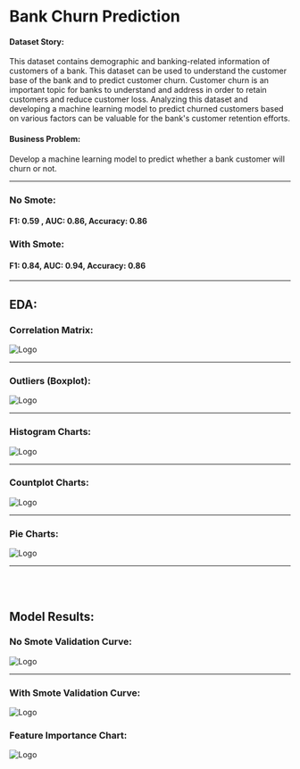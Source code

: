
# Bank Churn Prediction

#### Dataset Story:
This dataset contains demographic and banking-related information of customers of a bank. This dataset can be used to understand the customer base of the bank and to predict customer churn. Customer churn is an important topic for banks to understand and address in order to retain customers and reduce customer loss. Analyzing this dataset and developing a machine learning model to predict churned customers based on various factors can be valuable for the bank's customer retention efforts.

#### Business Problem:
Develop a machine learning model to predict whether a bank customer will churn or not.

---
### No Smote:
#### F1: 0.59 , AUC: 0.86, Accuracy: 0.86 

### With Smote:
#### F1: 0.84, AUC: 0.94, Accuracy: 0.86
---

## EDA:

### Correlation Matrix:
![Logo](https://github.com/muhammedakar/Bank_Churn_Prediction/blob/master/charts/matrix.png)

---

### Outliers (Boxplot):
![Logo](https://github.com/muhammedakar/Bank_Churn_Prediction/blob/master/charts/boxplot.png)

---

### Histogram Charts:
![Logo](https://github.com/muhammedakar/Bank_Churn_Prediction/blob/master/charts/histogram.png)

---

### Countplot Charts:
![Logo](https://github.com/muhammedakar/Bank_Churn_Prediction/blob/master/charts/barplot.png)

---

### Pie Charts:
![Logo](https://github.com/muhammedakar/Bank_Churn_Prediction/blob/master/charts/pie.png)

-----

<br></br>
## Model Results:

### No Smote Validation Curve:
![Logo](https://github.com/muhammedakar/Bank_Churn_Prediction/blob/master/charts/val_curve.png)

---
### With Smote Validation Curve:
![Logo](https://github.com/muhammedakar/Bank_Churn_Prediction/blob/master/charts/Ekran%20Resmi%202024-05-17%2023.09.12.png)

### Feature Importance Chart:
![Logo](https://github.com/muhammedakar/Bank_Churn_Prediction/blob/master/charts/feature.png)
